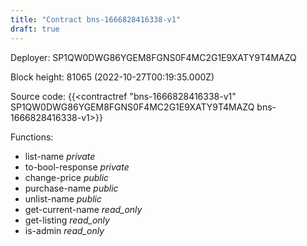 ```yaml
---
title: "Contract bns-1666828416338-v1"
draft: true
---
```

Deployer: SP1QW0DWG86YGEM8FGNS0F4MC2G1E9XATY9T4MAZQ


 



Block height: 81065 (2022-10-27T00:19:35.000Z)

Source code: {{<contractref "bns-1666828416338-v1" SP1QW0DWG86YGEM8FGNS0F4MC2G1E9XATY9T4MAZQ bns-1666828416338-v1>}}

Functions:

* list-name _private_
* to-bool-response _private_
* change-price _public_
* purchase-name _public_
* unlist-name _public_
* get-current-name _read_only_
* get-listing _read_only_
* is-admin _read_only_
